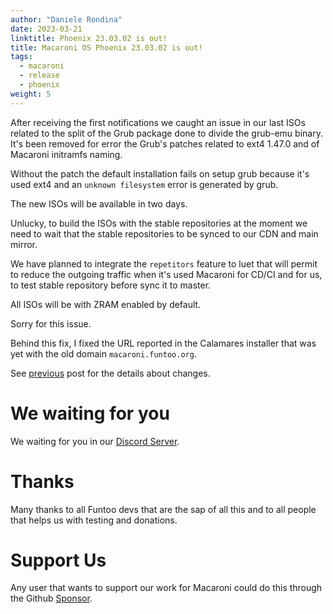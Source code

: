 ```yaml
---
author: "Daniele Rondina"
date: 2023-03-21
linktitle: Phoenix 23.03.02 is out!
title: Macaroni OS Phoenix 23.03.02 is out!
tags:
  - macaroni
  - release
  - phoenix
weight: 5
---
```


After receiving the first notifications we caught an issue
in our last ISOs related to the split of the Grub package done to divide
the grub-emu binary. It's been removed for error the Grub's patches
related to ext4 1.47.0 and of Macaroni initramfs naming.

Without the patch the default installation fails on setup grub because
it's used ext4 and an `unknown filesystem` error is generated by grub.

The new ISOs will be available in two days.

Unlucky, to build the ISOs with the stable repositories at the moment we need
to wait that the stable repositories to be synced to our CDN and main mirror.

We have planned to integrate the `repetitors` feature to luet
that will permit to reduce the outgoing traffic when it's used
Macaroni for CD/CI and for us, to test stable repository before
sync it to master.

All ISOs will be with ZRAM enabled by default.

Sorry for this issue.

Behind this fix, I fixed the URL reported in the Calamares installer
that was yet with the old domain `macaroni.funtoo.org`.

See [previous](https://www.macaronios.org/blog/phoenix-23.03.01/) post for the
details about changes.

# We waiting for you

We waiting for you in our [Discord Server](https://discord.gg/AMuVCRZEvG).

# Thanks

Many thanks to all Funtoo devs that are the sap of all this and to all
people that helps us with testing and donations.

# Support Us

Any user that wants to support our work for Macaroni could do this through the
Github [Sponsor](https://github.com/sponsors/geaaru).

